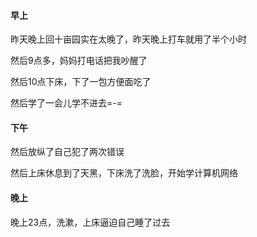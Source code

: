 #### 早上

昨天晚上回十亩园实在太晚了，昨天晚上打车就用了半个小时

然后9点多，妈妈打电话把我吵醒了

然后10点下床，下了一包方便面吃了

然后学了一会儿学不进去=-=

#### 下午

然后放纵了自己犯了两次错误

然后上床休息到了天黑，下床洗了洗脸，开始学计算机网络

#### 晚上

晚上23点，洗漱，上床逼迫自己睡了过去